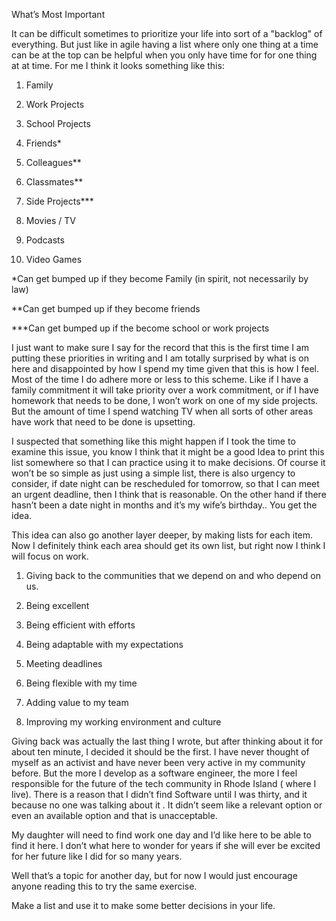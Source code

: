 What’s Most Important

It can be difficult sometimes to prioritize your life into sort of a "backlog" of everything. But just like in agile having a list where only one thing at a time can be at the top can be helpful when you only have time for for one thing at at time. For me I think it looks something like this:

1. Family

2. Work Projects

3. School Projects

4. Friends*

5. Colleagues**

6. Classmates**

7. Side Projects***

8. Movies / TV

9. Podcasts

10. Video Games

*Can get bumped up if they become Family (in spirit, not necessarily by law)

**Can get bumped up if they become friends

***Can get bumped up if the become school or work projects

I just want to make sure I say for the record that this is the first time I am putting these priorities in writing and I am totally surprised by what is on here and disappointed by how I spend my time given that this is how I feel. Most of the time I do adhere more or less to this scheme. Like if I have a family commitment it will take priority over a work commitment, or if I have homework that needs to be done, I won’t work on one of my side projects. But the amount of time I spend watching TV when all sorts of other areas have work that need to be done is upsetting.

I suspected that something like this might happen if I took the time to examine this issue, you know I think that it might be a good Idea to print this list somewhere so that I can practice using it to make decisions. Of course it won’t be so simple as just using a simple list, there is also urgency to consider, if date night can be rescheduled for tomorrow, so that I can meet an urgent deadline, then I think that is reasonable. On the other hand if there hasn’t been a date night in months and it’s my wife’s birthday.. You get the idea. 

This idea can also go another layer deeper, by making lists for each item. Now I definitely think each area should get its own list, but right now I think I will focus on work.

1. Giving back to the communities that we depend on and who depend on us.

2. Being excellent

3. Being efficient with efforts

4. Being adaptable with my expectations

5. Meeting deadlines

6. Being flexible with my time

7. Adding value to my team

8. Improving my working environment and culture

Giving back was actually the last thing I wrote, but after thinking about it for about ten minute, I decided it should be the first. I have never thought of myself as an activist and have never been very active in my community before. But the more I develop as a software engineer, the more I feel responsible for the future of the tech community in Rhode Island ( where I live). There is a reason that I didn’t find Software until I was thirty, and it because no one was talking about it . It didn’t seem like a relevant option or even an available option and that is unacceptable.

My daughter will need to find work one day and I’d like here to be able to find it here. I don’t what here to wonder for years if she will ever be excited for her future like I did for so many years.

Well that’s a topic for another day, but for now I would just encourage anyone reading this to try the same exercise.

Make a list and use it to make some better decisions in your life.

